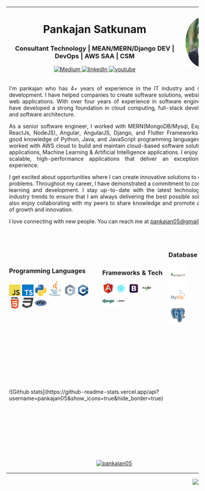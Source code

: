 <div> </div>
<table align="center" border="0" cellspacing="0" cellpadding="0">
  <tr>
    <td colspan=8 align="center" > 
      <h1> Pankajan Satkunam </h1>
      <h3> Consultant Technology | MEAN/MERN/Django DEV | DevOps | AWS SAA | CSM </h3>
      <p align="center">
        <a href="https://medium.com/@pankajan05">
          <img src="https://img.shields.io/badge/Medium-pankajan05-green?style=for-the-badge&logo=medium" alt="Medium" />
        </a>
        <a href="http://linkedin.com/pankajan05">
          <img src="https://img.shields.io/badge/linkedIn-pankajan05-blue?style=for-the-badge&logo=linkedIn" alt="linkedIn"/>
        </a>
<!--         <a href="https://www.instagram.com/pankajan05_/">
          <img src="https://img.shields.io/badge/Instagram-Pankajan05-orange?style=for-the-badge&logo=instagram" alt="instagram"/>
        </a> -->
        <a href="https://www.youtube.com/channel/UCR7mAHRmmErd6Io_cjkhWNQ">
          <img src="https://img.shields.io/badge/YouTube-Pankajan05-red?style=for-the-badge&logo=youtube" alt="youtube"/>
        </a>
      </p>
    </td>
    <td  colspan=4 align=center><img src="https://github.com/pankajan05/pankajan05/blob/main/profiles.png" style="height:130px;"></td>
  </tr>
  <tr>
    <td colspan=12 align="justify" >
      <p>I'm pankajan who has 4+ years of experience in the IT industry and software development. I have helped companies to create software solutions, websites, and web applications. With over four years of experience in software engineering, I have developed a strong foundation in cloud computing, full-stack development, and software architecture.

As a senior software engineer, I worked with MERN(MongoDB/Mysql, ExpressJS, ReactJs, NodeJS), Angular, AngularJS, Django, and Flutter Frameworks. I Have good knowledge of Python, Java, and JavaScript programming languages. I Have worked with AWS cloud to build and maintain cloud-based software solutions, IoT applications, Machine Learning & Artificial Intelligence applications. I enjoy building scalable, high-performance applications that deliver an exceptional user experience.

I get excited about opportunities where I can create innovative solutions to complex problems. Throughout my career, I have demonstrated a commitment to continuous learning and development. I stay up-to-date with the latest technologies and industry trends to ensure that I am always delivering the best possible solutions. I also enjoy collaborating with my peers to share knowledge and promote a culture of growth and innovation.

I love connecting with new people. You can reach me at pankajan05@gmail.com.</p>
    </td>
  </tr>
  <tr >
    <td colspan=3>
    <h3>Programming Languages</h3>
    <img src="https://github.com/pankajan05/pankajan05/blob/main/logo/javascript.png" height="30px"> 
    <img src="https://github.com/pankajan05/pankajan05/blob/main/logo/typescript.png" height="30px">  
    <img src="https://github.com/pankajan05/pankajan05/blob/main/logo/python.png" height="30px"> 
    <img src="https://github.com/pankajan05/pankajan05/blob/main/logo/java.png" height="40px">   
    <img src="https://github.com/pankajan05/pankajan05/blob/main/logo/c.png" height="30px">    
    <img src="https://github.com/pankajan05/pankajan05/blob/main/logo/cpp.png" height="30px">        
    <img src="https://github.com/pankajan05/pankajan05/blob/main/logo/html.png" height="30px">    
    <img src="https://github.com/pankajan05/pankajan05/blob/main/logo/css.png" height="30px">     
    <img src="https://github.com/pankajan05/pankajan05/blob/main/logo/php.png" height="30px">    
    </td>
    <td colspan=3>
      <h3>Frameworks & Tech</h3>
      <img src="https://github.com/pankajan05/pankajan05/blob/main/logo/angular.svg" height="30px"> 
      <img src="https://github.com/pankajan05/pankajan05/blob/main/logo/react.svg" height="30px"> 
      <img src="https://github.com/pankajan05/pankajan05/blob/main/logo/boostrap.svg" height="30px">  
      <img src="https://github.com/pankajan05/pankajan05/blob/main/logo/nodejs.svg" height="30px"> 
      <img src="https://github.com/pankajan05/pankajan05/blob/main/logo/django.svg" height="30px"> 
      <img src="https://github.com/pankajan05/pankajan05/blob/main/logo/jquery.svg" height="30px">
    </td>
    <td colspan=3>
      <h3>Database</h3>
      <img src="https://github.com/pankajan05/pankajan05/blob/main/logo/mongodb.svg" height="50px"> 
      <img src="https://github.com/pankajan05/pankajan05/blob/main/logo/mysql.svg" height="50px"> 
      <img src="https://github.com/pankajan05/pankajan05/blob/main/logo/postgresql.svg" height="50px"> 
    </td>
    <td colspan=3>
      <h3>Tools</h3>
      <img src="https://github.com/pankajan05/pankajan05/blob/main/logo/git.svg" height="50px"> 
      <img src="https://github.com/pankajan05/pankajan05/blob/main/logo/github.svg" height="50px"> 
      <img src="https://github.com/pankajan05/pankajan05/blob/main/logo/docker.svg" height="50px"> 
      <img src="https://github.com/pankajan05/pankajan05/blob/main/logo/npm.svg" height="50px"> 
    </td>
  </tr>
  <tr>
    <td colspan=6>
      ![Github stats](https://github-readme-stats.vercel.app/api?username=pankajan05&show_icons=true&hide_border=true) 
    </td>
    <td colspan=6>
      <img src="https://media.giphy.com/media/Y0uU6oq3hJ1Gu2Er1q/giphy.gif" height="300px" align="right">
    </td>
  </tr>
  <tr>
    <td colspan=12>
      <p align="center"> <a href="https://github.com/ryo-ma/github-profile-trophy"><img src="https://github-profile-trophy.vercel.app/?username=pankajan05" alt="pankajan05" /></a> </p>      
    </td>
  </tr>
  
</table>




<img src="https://media.giphy.com/media/SqeaJvuHTby1fW2wdL/giphy.gif" height="200px" align="right">










